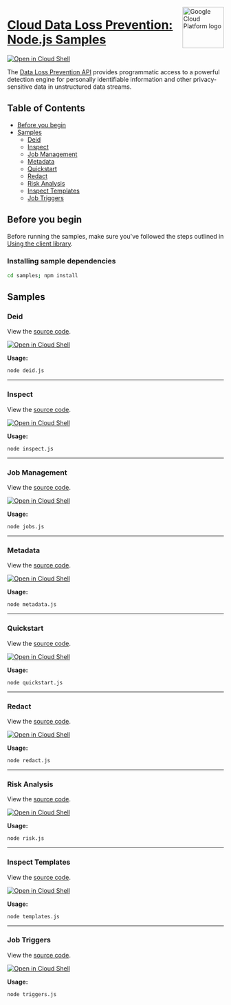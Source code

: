 [//]: # "This README.md file is auto-generated, all changes to this file will be lost."
[//]: # "To regenerate it, use `python -m synthtool`."
<img src="https://avatars2.githubusercontent.com/u/2810941?v=3&s=96" alt="Google Cloud Platform logo" title="Google Cloud Platform" align="right" height="96" width="96"/>

# [Cloud Data Loss Prevention: Node.js Samples](https://github.com/googleapis/nodejs-dlp)

[![Open in Cloud Shell][shell_img]][shell_link]

The [Data Loss Prevention API](https://cloud.google.com/dlp/docs/) provides programmatic access to a
powerful detection engine for personally identifiable information and other privacy-sensitive
data in unstructured data streams.

## Table of Contents

* [Before you begin](#before-you-begin)
* [Samples](#samples)
  * [Deid](#deid)
  * [Inspect](#inspect)
  * [Job Management](#job-management)
  * [Metadata](#metadata)
  * [Quickstart](#quickstart)
  * [Redact](#redact)
  * [Risk Analysis](#risk-analysis)
  * [Inspect Templates](#inspect-templates)
  * [Job Triggers](#job-triggers)

## Before you begin

Before running the samples, make sure you've followed the steps outlined in
[Using the client library](https://github.com/googleapis/nodejs-dlp#using-the-client-library).

### Installing sample dependencies

```bash
cd samples; npm install
```

## Samples



### Deid

View the [source code](https://github.com/googleapis/nodejs-dlp/blob/master/samples/deid.js).

[![Open in Cloud Shell][shell_img]](https://console.cloud.google.com/cloudshell/open?git_repo=https://github.com/googleapis/nodejs-dlp&page=editor&open_in_editor=samples/deid.js,samples/README.md)

__Usage:__


`node deid.js`


-----




### Inspect

View the [source code](https://github.com/googleapis/nodejs-dlp/blob/master/samples/inspect.js).

[![Open in Cloud Shell][shell_img]](https://console.cloud.google.com/cloudshell/open?git_repo=https://github.com/googleapis/nodejs-dlp&page=editor&open_in_editor=samples/inspect.js,samples/README.md)

__Usage:__


`node inspect.js`


-----




### Job Management

View the [source code](https://github.com/googleapis/nodejs-dlp/blob/master/samples/jobs.js).

[![Open in Cloud Shell][shell_img]](https://console.cloud.google.com/cloudshell/open?git_repo=https://github.com/googleapis/nodejs-dlp&page=editor&open_in_editor=samples/jobs.js,samples/README.md)

__Usage:__


`node jobs.js`


-----




### Metadata

View the [source code](https://github.com/googleapis/nodejs-dlp/blob/master/samples/metadata.js).

[![Open in Cloud Shell][shell_img]](https://console.cloud.google.com/cloudshell/open?git_repo=https://github.com/googleapis/nodejs-dlp&page=editor&open_in_editor=samples/metadata.js,samples/README.md)

__Usage:__


`node metadata.js`


-----




### Quickstart

View the [source code](https://github.com/googleapis/nodejs-dlp/blob/master/samples/quickstart.js).

[![Open in Cloud Shell][shell_img]](https://console.cloud.google.com/cloudshell/open?git_repo=https://github.com/googleapis/nodejs-dlp&page=editor&open_in_editor=samples/quickstart.js,samples/README.md)

__Usage:__


`node quickstart.js`


-----




### Redact

View the [source code](https://github.com/googleapis/nodejs-dlp/blob/master/samples/redact.js).

[![Open in Cloud Shell][shell_img]](https://console.cloud.google.com/cloudshell/open?git_repo=https://github.com/googleapis/nodejs-dlp&page=editor&open_in_editor=samples/redact.js,samples/README.md)

__Usage:__


`node redact.js`


-----




### Risk Analysis

View the [source code](https://github.com/googleapis/nodejs-dlp/blob/master/samples/risk.js).

[![Open in Cloud Shell][shell_img]](https://console.cloud.google.com/cloudshell/open?git_repo=https://github.com/googleapis/nodejs-dlp&page=editor&open_in_editor=samples/risk.js,samples/README.md)

__Usage:__


`node risk.js`


-----




### Inspect Templates

View the [source code](https://github.com/googleapis/nodejs-dlp/blob/master/samples/templates.js).

[![Open in Cloud Shell][shell_img]](https://console.cloud.google.com/cloudshell/open?git_repo=https://github.com/googleapis/nodejs-dlp&page=editor&open_in_editor=samples/templates.js,samples/README.md)

__Usage:__


`node templates.js`


-----




### Job Triggers

View the [source code](https://github.com/googleapis/nodejs-dlp/blob/master/samples/triggers.js).

[![Open in Cloud Shell][shell_img]](https://console.cloud.google.com/cloudshell/open?git_repo=https://github.com/googleapis/nodejs-dlp&page=editor&open_in_editor=samples/triggers.js,samples/README.md)

__Usage:__


`node triggers.js`






[shell_img]: https://gstatic.com/cloudssh/images/open-btn.png
[shell_link]: https://console.cloud.google.com/cloudshell/open?git_repo=https://github.com/googleapis/nodejs-dlp&page=editor&open_in_editor=samples/README.md
[product-docs]: https://cloud.google.com/dlp/docs/
